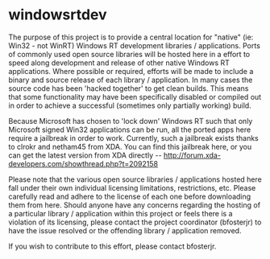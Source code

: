 windowsrtdev
============



The purpose of this project is to provide a central location for "native" (ie: Win32 - not WinRT) Windows RT development libraries / applications. Ports of commonly used open source libraries will be hosted here in a effort to speed along development and release of other native Windows RT applications. Where possible or required, efforts will be made to include a binary and source release of each library / application. In many cases the source code has been 'hacked together' to get clean builds. This means that some functionality may have been specifically disabled or compiled out in order to achieve a successful (sometimes only partially working) build.

Because Microsoft has chosen to 'lock down' Windows RT such that only Microsoft signed Win32 applications can be run, all the ported apps here require a jailbreak in order to work. Currently, such a jailbreak exists thanks to clrokr and netham45 from XDA. You can find this jailbreak here, or you can get the latest version from XDA directly -- http://forum.xda-developers.com/showthread.php?t=2092158

Please note that the various open source libraries / applications hosted here fall under their own individual licensing limitations, restrictions, etc. Please carefully read and adhere to the license of each one before downloading them from here. Should anyone have any concerns regarding the hosting of a particular library / application within this project or feels there is a violation of its licensing, please contact the project coordinator (bfosterjr) to have the issue resolved or the offending library / application removed.

If you wish to contribute to this effort, please contact bfosterjr.